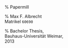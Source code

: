 % Papermill

% Max F. Albrecht \
  Matrikel `60690`

% Bachelor Thesis, \
  Bauhaus-Universität Weimar, \
  2013

